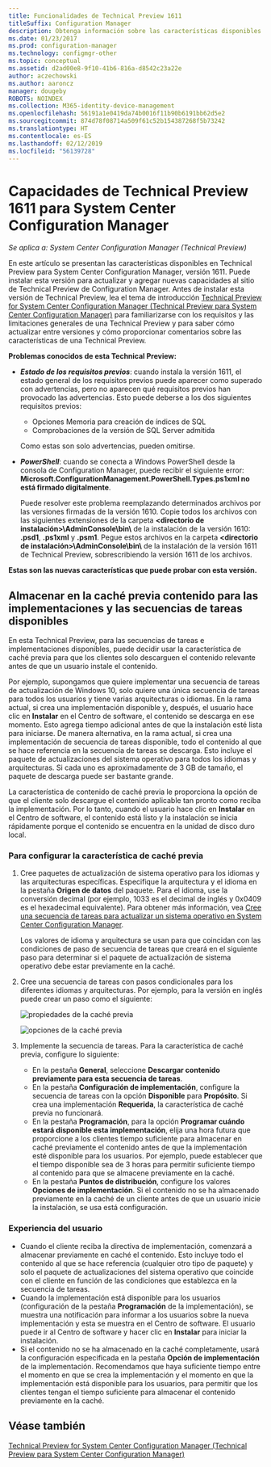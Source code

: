 ```yaml
---
title: Funcionalidades de Technical Preview 1611
titleSuffix: Configuration Manager
description: Obtenga información sobre las características disponibles en Technical Preview para System Center Configuration Manager, versión 1611.
ms.date: 01/23/2017
ms.prod: configuration-manager
ms.technology: configmgr-other
ms.topic: conceptual
ms.assetid: d2ad00e8-9f10-41b6-816a-d8542c23a22e
author: aczechowski
ms.author: aaroncz
manager: dougeby
ROBOTS: NOINDEX
ms.collection: M365-identity-device-management
ms.openlocfilehash: 56191a1e0419da74b0016f11b90b6191bb62d5e2
ms.sourcegitcommit: 874d78f08714a509f61c52b154387268f5b73242
ms.translationtype: HT
ms.contentlocale: es-ES
ms.lasthandoff: 02/12/2019
ms.locfileid: "56139728"
---
```

# <a name="capabilities-in-technical-preview-1611-for-system-center-configuration-manager"></a>Capacidades de Technical Preview 1611 para System Center Configuration Manager

*Se aplica a: System Center Configuration Manager (Technical Preview)*



En este artículo se presentan las características disponibles en Technical Preview para System Center Configuration Manager, versión 1611. Puede instalar esta versión para actualizar y agregar nuevas capacidades al sitio de Technical Preview de Configuration Manager. Antes de instalar esta versión de Technical Preview, lea el tema de introducción [Technical Preview for System Center Configuration Manager (Technical Preview para System Center Configuration Manager)](../../core/get-started/technical-preview.md) para familiarizarse con los requisitos y las limitaciones generales de una Technical Preview y para saber cómo actualizar entre versiones y cómo proporcionar comentarios sobre las características de una Technical Preview.    

**Problemas conocidos de esta Technical Preview:**   
- ***Estado de los requisitos previos***: cuando instala la versión 1611, el estado general de los requisitos previos puede aparecer como superado con advertencias, pero no aparecen qué requisitos previos han provocado las advertencias. Esto puede deberse a los dos siguientes requisitos previos:
  - Opciones Memoria para creación de índices de SQL
  - Comprobaciones de la versión de SQL Server admitida  

  Como estas son solo advertencias, pueden omitirse.

- ***PowerShell***: cuando se conecta a Windows PowerShell desde la consola de Configuration Manager, puede recibir el siguiente error: **Microsoft.ConfigurationManagement.PowerShell.Types.ps1xml no está firmado digitalmente**.  

   Puede resolver este problema reemplazando determinados archivos por las versiones firmadas de la versión 1610. Copie todos los archivos con las siguientes extensiones de la carpeta **&lt;directorio de instalación>\AdminConsole\bin\\** de la instalación de la versión 1610: **.psd1**, **.ps1xml** y **.psm1**. Pegue estos archivos en la carpeta **&lt;directorio de instalación>\AdminConsole\bin\\** de la instalación de la versión 1611 de Technical Preview, sobrescribiendo la versión 1611 de los archivos.


**Estas son las nuevas características que puede probar con esta versión.**  

## <a name="pre-cache-content-for-available-deployments-and-task-sequences"></a>Almacenar en la caché previa contenido para las implementaciones y las secuencias de tareas disponibles
En esta Technical Preview, para las secuencias de tareas e implementaciones disponibles, puede decidir usar la característica de caché previa para que los clientes solo descarguen el contenido relevante antes de que un usuario instale el contenido.

Por ejemplo, supongamos que quiere implementar una secuencia de tareas de actualización de Windows 10, solo quiere una única secuencia de tareas para todos los usuarios y tiene varias arquitecturas o idiomas. En la rama actual, si crea una implementación disponible y, después, el usuario hace clic en **Instalar** en el Centro de software, el contenido se descarga en ese momento. Esto agrega tiempo adicional antes de que la instalación esté lista para iniciarse. De manera alternativa, en la rama actual, si crea una implementación de secuencia de tareas disponible, todo el contenido al que se hace referencia en la secuencia de tareas se descarga. Esto incluye el paquete de actualizaciones del sistema operativo para todos los idiomas y arquitecturas. Si cada uno es aproximadamente de 3 GB de tamaño, el paquete de descarga puede ser bastante grande.

La característica de contenido de caché previa le proporciona la opción de que el cliente solo descargue el contenido aplicable tan pronto como reciba la implementación. Por lo tanto, cuando el usuario hace clic en **Instalar** en el Centro de software, el contenido está listo y la instalación se inicia rápidamente porque el contenido se encuentra en la unidad de disco duro local.

### <a name="to-configure-the-pre-cache-feature"></a>Para configurar la característica de caché previa

1. Cree paquetes de actualización de sistema operativo para los idiomas y las arquitecturas específicas. Especifique la arquitectura y el idioma en la pestaña **Origen de datos** del paquete. Para el idioma, use la conversión decimal (por ejemplo, 1033 es el decimal de inglés y 0x0409 es el hexadecimal equivalente). Para obtener más información, vea [Cree una secuencia de tareas para actualizar un sistema operativo en System Center Configuration Manager](/sccm/osd/deploy-use/create-a-task-sequence-to-upgrade-an-operating-system).

    Los valores de idioma y arquitectura se usan para que coincidan con las condiciones de paso de secuencia de tareas que creará en el siguiente paso para determinar si el paquete de actualización de sistema operativo debe estar previamente en la caché.
2. Cree una secuencia de tareas con pasos condicionales para los diferentes idiomas y arquitecturas. Por ejemplo, para la versión en inglés puede crear un paso como el siguiente:

    ![propiedades de la caché previa](media/precacheproperties2.png)

    ![opciones de la caché previa](media/precacheoptions2.png)  

3. Implemente la secuencia de tareas. Para la característica de caché previa, configure lo siguiente:
    - En la pestaña **General**, seleccione **Descargar contenido previamente para esta secuencia de tareas**.
    - En la pestaña **Configuración de implementación**, configure la secuencia de tareas con la opción **Disponible** para **Propósito**. Si crea una implementación **Requerida**, la característica de caché previa no funcionará.
    - En la pestaña **Programación**, para la opción **Programar cuándo estará disponible esta implementación**, elija una hora futura que proporcione a los clientes tiempo suficiente para almacenar en caché previamente el contenido antes de que la implementación esté disponible para los usuarios. Por ejemplo, puede establecer que el tiempo disponible sea de 3 horas para permitir suficiente tiempo al contenido para que se almacene previamente en la caché.  
    - En la pestaña **Puntos de distribución**, configure los valores **Opciones de implementación**. Si el contenido no se ha almacenado previamente en la caché de un cliente antes de que un usuario inicie la instalación, se usa está configuración.


### <a name="user-experience"></a>Experiencia del usuario
- Cuando el cliente reciba la directiva de implementación, comenzará a almacenar previamente en caché el contenido. Esto incluye todo el contenido al que se hace referencia (cualquier otro tipo de paquete) y solo el paquete de actualizaciones del sistema operativo que coincide con el cliente en función de las condiciones que establezca en la secuencia de tareas.
- Cuando la implementación está disponible para los usuarios (configuración de la pestaña **Programación** de la implementación), se muestra una notificación para informar a los usuarios sobre la nueva implementación y esta se muestra en el Centro de software. El usuario puede ir al Centro de software y hacer clic en **Instalar** para iniciar la instalación.
- Si el contenido no se ha almacenado en la caché completamente, usará la configuración especificada en la pestaña **Opción de implementación** de la implementación. Recomendamos que haya suficiente tiempo entre el momento en que se crea la implementación y el momento en que la implementación está disponible para los usuarios, para permitir que los clientes tengan el tiempo suficiente para almacenar el contenido previamente en la caché.


## <a name="see-also"></a>Véase también
[Technical Preview for System Center Configuration Manager (Technical Preview para System Center Configuration Manager)](../../core/get-started/technical-preview.md)
